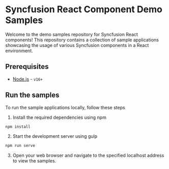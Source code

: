 # Syncfusion React Component Demo Samples

Welcome to the demo samples repository for Syncfusion React components! This repository contains a collection of sample applications showcasing the usage of various Syncfusion components in a React environment.

## Prerequisites

- [Node.js](https://nodejs.org/en) -  `v16+`

## Run the samples

To run the sample applications locally, follow these steps

1. Install the required dependencies using npm

```bash
npm install
```

2. Start the development server using gulp

```bash
npm run serve
```

3. Open your web browser and navigate to the specified localhost address to view the samples.
